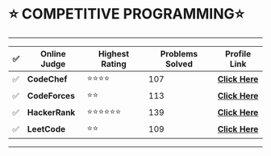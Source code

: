 <div>
<h1>⭐ COMPETITIVE PROGRAMMING⭐</h1>
<hr>

| ✅   | Online Judge       | Highest Rating | Problems Solved | Profile Link                                                           |
| --- | ------------------ | -------------- | --------------- | ---------------------------------------------------------------------- |
| ✅   | <strong>CodeChef   | ⭐⭐⭐⭐           | 107             | [<strong>Click Here](https://www.codechef.com/users/pasricha_dhruv)    |
| ✅   | <strong>CodeForces | ⭐⭐             | 113             | [<strong>Click Here](https://codeforces.com/profile/pasricha_dhruv)    |
| ✅   | <strong>HackerRank | ⭐⭐⭐⭐⭐⭐         | 139             | [<strong>Click Here](https://www.hackerrank.com/dhruv_pasricha?hr_r=1) |
| ✅   | <strong>LeetCode   | ⭐⭐             | 109             | [<strong>Click Here](https://leetcode.com/pasricha_dhruv/)             |

<hr>
